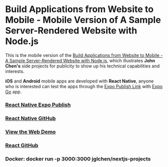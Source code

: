 # Build Applications from Website to Mobile - Mobile Version of A Sample Server-Rendered Website with Node.js

This is the mobile version of the [Build Applications from Website to Mobile - A Sample Server-Rendered Website with Node.js](https://nextjs-projects-wheat.vercel.app/), which illustrates **John Chen's** side projects for publicity to show up his technical capabilities and interests.

**iOS** and **Android** mobile apps are developed with **React Native**, anyone who is interested can test the apps through the [Expo Publish Link](https://exp.host/@jglchen/nextjs-projects) with [Expo Go](https://expo.dev/client) app.

### [React Native Expo Publish](https://expo.dev/@jglchen/nextjs-projects)
### [React Native GitHub](https://github.com/jglchen/react-native-nextjs-projects)
### [View the Web Demo](https://nextjs-projects-wheat.vercel.app/)
### [React GitHub](https://github.com/jglchen/nextjs-projects)
### Docker: docker run -p 3000:3000 jglchen/nextjs-projects
